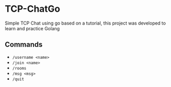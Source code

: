 # TCP-ChatGo

Simple TCP Chat using go based on a tutorial, this project was developed to learn and practice Golang

## Commands

- `/username <name>`
- `/join <name>`
- `/rooms`
- `/msg <msg>`
- `/quit`

